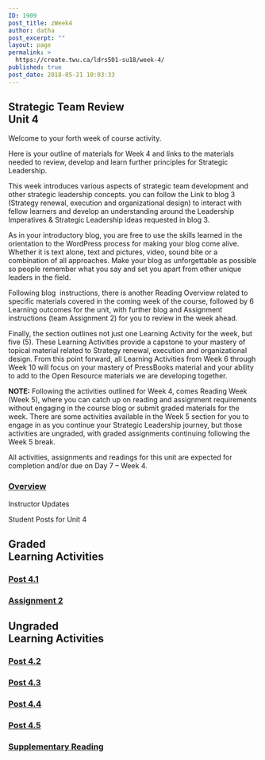 ```yaml
---
ID: 1909
post_title: zWeek4
author: datha
post_excerpt: ""
layout: page
permalink: >
  https://create.twu.ca/ldrs501-su18/week-4/
published: true
post_date: 2018-05-21 10:03:33
---
```

<!--themify_builder_static--><h2>Strategic Team Review<br/>Unit 4</h2>
 <p>Welcome to your forth week of course activity.</p><p>Here is your outline of materials for Week 4 and links to the materials needed to review, develop and learn further principles for Strategic Leadership.</p><p>This week introduces various aspects of strategic team development and other strategic leadership concepts. you can follow the Link to blog 3 (Strategy renewal, execution and organizational design) to interact with fellow learners and develop an understanding around the Leadership Imperatives &#038; Strategic Leadership ideas requested in blog 3.</p><p>As in your introductory blog, you are free to use the skills learned in the orientation to the WordPress process for making your blog come alive. Whether it is text alone, text and pictures, video, sound bite or a combination of all approaches. Make your blog as unforgettable as possible so people remember what you say and set you apart from other unique leaders in the field.</p><p>Following blog  instructions, there is another Reading Overview related to specific materials covered in the coming week of the course, followed by 6 Learning outcomes for the unit, with further blog and Assignment instructions (team Assignment 2) for you to review in the week ahead.</p><p>Finally, the section outlines not just one Learning Activity for the week, but five (5). These Learning Activities provide a capstone to your mastery of topical material related to Strategy renewal, execution and organizational design. From this point forward, all Learning Activities from Week 6 through Week 10 will focus on your mastery of PressBooks material and your ability to add to the Open Resource materials we are developing together.</p><p><strong>NOTE:</strong> Following the activities outlined for Week 4, comes Reading Week (Week 5), where you can catch up on reading and assignment requirements without engaging in the course blog or submit graded materials for the week. There are some activities available in the Week 5 section for you to engage in as you continue your Strategic Leadership journey, but those activities are ungraded, with graded assignments continuing following the Week 5 break.</p><p>All activities, assignments and readings for this unit are expected for completion and/or due on Day 7 &#8211; Week 4.</p>

 <a href="https://create.twu.ca/ldrs501-su18/unit-4/" >

 </a>
 <h3><a href="https://create.twu.ca/ldrs501-su18/unit-4/">Overview</a></h3>


 Instructor Updates

 Student Posts for Unit 4
<h2>Graded<br/>Learning Activities</h2>

 <a href="https://create.twu.ca/ldrs501-su18/post-4-1/" >

 </a>
 <h3><a href="https://create.twu.ca/ldrs501-su18/post-4-1/">Post 4.1</a></h3>


 <a href="https://create.twu.ca/ldrs501-su18/assignment-2/" >

 </a>
 <h3><a href="https://create.twu.ca/ldrs501-su18/assignment-2/">Assignment 2</a></h3>

<h2>Ungraded<br/>Learning Activities</h2>

 <a href="https://create.twu.ca/ldrs501-su18/week-4-post-4-2/" >

 </a>
 <h3><a href="https://create.twu.ca/ldrs501-su18/week-4-post-4-2/">Post 4.2</a></h3>


 <a href="https://create.twu.ca/ldrs501-su18/week-4-post-4-3/" >

 </a>
 <h3><a href="https://create.twu.ca/ldrs501-su18/week-4-post-4-3/">Post 4.3</a></h3>


 <a href="https://create.twu.ca/ldrs501-su18/week-4-post-4-4/" >

 </a>
 <h3><a href="https://create.twu.ca/ldrs501-su18/week-4-post-4-4/">Post 4.4</a></h3>


 <a href="https://create.twu.ca/ldrs501-su18/week-4-post-4-5/" >

 </a>
 <h3><a href="https://create.twu.ca/ldrs501-su18/week-4-post-4-5/">Post 4.5</a></h3>


 <a href="https://create.twu.ca/ldrs501-su18/week-4-supplementary-reading/" >

 </a>
 <h3><a href="https://create.twu.ca/ldrs501-su18/week-4-supplementary-reading/">Supplementary Reading</a></h3><!--/themify_builder_static-->
